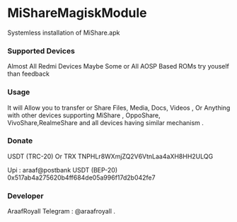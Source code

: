# MiShareMagiskModule

Systemless installation of MiShare.apk

### Supported Devices
  Almost All Redmi Devices
  Maybe Some or All AOSP Based ROMs
  try youself than feedback

### Usage
It will Allow you to transfer or Share Files, Media, Docs, Videos , Or Anything with other devices supporting MiShare , OppoShare, VivoShare,RealmeShare and all devices having similar mechanism . 

### Donate 

USDT (TRC-20) Or TRX 
TNPHLr8WXmjZQ2V6VtnLaa4aXH8HH2ULQG

Upi : araaf@postbank
USDT (BEP-20)
0x517ab4a275620b4ff684de05a996f17d2b042fe7

### Developer 
AraafRoyall
Telegram : @araafroyall .
